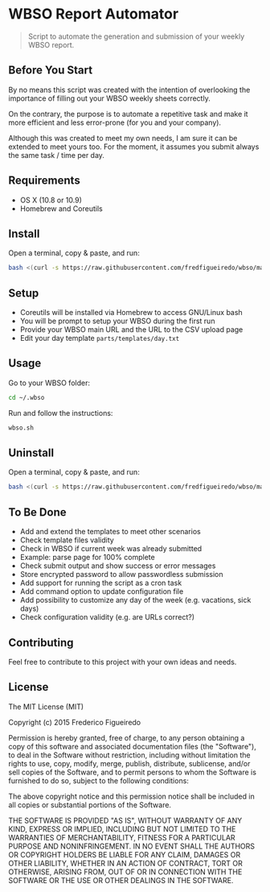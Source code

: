 # WBSO Report Automator

> Script to automate the generation and submission of your weekly WBSO report.

## Before You Start

By no means this script was created with the intention of overlooking the importance of filling
out your WBSO weekly sheets correctly.

On the contrary, the purpose is to automate a repetitive task and make it more efficient
and less error-prone (for you and your company).

Although this was created to meet my own needs, I am sure it can be extended to meet yours too.
For the moment, it assumes you submit always the same task / time per day.


## Requirements

* OS X (10.8 or 10.9)
* Homebrew and Coreutils


## Install

Open a terminal, copy & paste, and run:

```sh
bash <(curl -s https://raw.githubusercontent.com/fredfigueiredo/wbso/master/install.sh)
```


## Setup

* Coreutils will be installed via Homebrew to access GNU/Linux bash
* You will be prompt to setup your WBSO during the first run
* Provide your WBSO main URL and the URL to the CSV upload page
* Edit your day template `parts/templates/day.txt`


## Usage

Go to your WBSO folder:
```sh
cd ~/.wbso
```

Run and follow the instructions:
```sh
wbso.sh
```

## Uninstall

Open a terminal, copy & paste, and run:

```sh
bash <(curl -s https://raw.githubusercontent.com/fredfigueiredo/wbso/master/uninstall.sh)
```

## To Be Done

* Add and extend the templates to meet other scenarios
* Check template files validity
* Check in WBSO if current week was already submitted
 * Example: parse page for 100% complete
* Check submit output and show success or error messages
* Store encrypted password to allow passwordless submission
* Add support for running the script as a cron task
* Add command option to update configuration file
* Add possibility to customize any day of the week (e.g. vacations, sick days)
* Check configuration validity (e.g. are URLs correct?)


## Contributing

Feel free to contribute to this project with your own ideas and needs.


## License

The MIT License (MIT)

Copyright (c) 2015 Frederico Figueiredo

Permission is hereby granted, free of charge, to any person obtaining a copy
of this software and associated documentation files (the "Software"), to deal
in the Software without restriction, including without limitation the rights
to use, copy, modify, merge, publish, distribute, sublicense, and/or sell
copies of the Software, and to permit persons to whom the Software is
furnished to do so, subject to the following conditions:

The above copyright notice and this permission notice shall be included in all
copies or substantial portions of the Software.

THE SOFTWARE IS PROVIDED "AS IS", WITHOUT WARRANTY OF ANY KIND, EXPRESS OR
IMPLIED, INCLUDING BUT NOT LIMITED TO THE WARRANTIES OF MERCHANTABILITY,
FITNESS FOR A PARTICULAR PURPOSE AND NONINFRINGEMENT. IN NO EVENT SHALL THE
AUTHORS OR COPYRIGHT HOLDERS BE LIABLE FOR ANY CLAIM, DAMAGES OR OTHER
LIABILITY, WHETHER IN AN ACTION OF CONTRACT, TORT OR OTHERWISE, ARISING FROM,
OUT OF OR IN CONNECTION WITH THE SOFTWARE OR THE USE OR OTHER DEALINGS IN THE
SOFTWARE.
